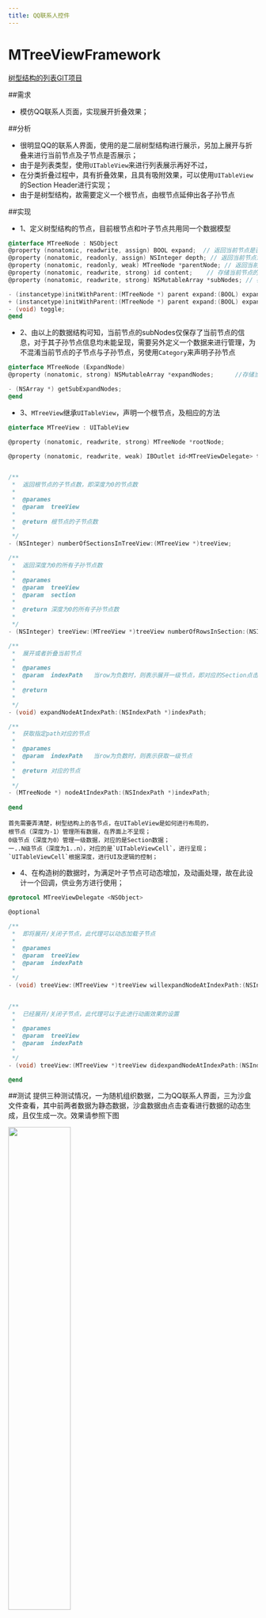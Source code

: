 ```yaml
---
title: QQ联系人控件
---
```

# MTreeViewFramework
[树型结构的列表GIT项目](https://github.com/was0107/treeTableView)

##需求
*  模仿QQ联系人页面，实现展开折叠效果；

##分析
*	很明显QQ的联系人界面，使用的是二层树型结构进行展示，另加上展开与折叠来进行当前节点及子节点是否展示；
*	由于是列表类型，使用`UITableView`来进行列表展示再好不过，
*	在分类折叠过程中，具有折叠效果，且具有吸附效果，可以使用`UITableView`的Section Header进行实现；
*	由于是树型结构，故需要定义一个根节点，由根节点延伸出各子孙节点

##实现
* 1、定义树型结构的节点，目前根节点和叶子节点共用同一个数据模型
```objective-c		
@interface MTreeNode : NSObject
@property (nonatomic, readwrite, assign) BOOL expand;  // 返回当前节点是否已经展开，默认为NO
@property (nonatomic, readonly, assign) NSInteger depth; // 返回当前节点深度,默认为0，根节点为-1
@property (nonatomic, readonly, weak) MTreeNode *parentNode; // 返回当前节点的爷节点
@property (nonatomic, readwrite, strong) id content;    // 存储当前节点的数据模型
@property (nonatomic, readwrite, strong) NSMutableArray *subNodes; // 存储当前节点的子节点集合

- (instancetype)initWithParent:(MTreeNode *) parent expand:(BOOL) expand;
+ (instancetype)initWithParent:(MTreeNode *) parent expand:(BOOL) expand;
- (void) toggle;
@end
```
* 2、由以上的数据结构可知，当前节点的subNodes仅保存了当前节点的信息，对于其子孙节点信息均未能呈现，需要另外定义一个数据来进行管理，为不混淆当前节点的子节点与子孙节点，另使用`Category`来声明子孙节点
```objective-c		
@interface MTreeNode (ExpandNode)
@property (nonatomic, strong) NSMutableArray *expandNodes;      //存储当前节点之下展开的节点

- (NSArray *) getSubExpandNodes;
@end
```

* 3、`MTreeView`继承`UITableView`，声明一个根节点，及相应的方法
```objective-c		
@interface MTreeView : UITableView

@property (nonatomic, readwrite, strong) MTreeNode *rootNode;           //根节点

@property (nonatomic, readwrite, weak) IBOutlet id<MTreeViewDelegate> treeViewDelegate;


/**
 *  返回根节点的子节点数，即深度为0的节点数
 *
 *  @parames
 *  @param  treeView
 *
 *  @return 根节点的子节点数
 *
 */
- (NSInteger) numberOfSectionsInTreeView:(MTreeView *)treeView;

/**
 *  返回深度为0的所有子孙节点数
 *
 *  @parames
 *  @param  treeView
 *  @param  section
 *
 *  @return 深度为0的所有子孙节点数
 *
 */
- (NSInteger) treeView:(MTreeView *)treeView numberOfRowsInSection:(NSInteger)section;

/**
 *  展开或者折叠当前节点
 *
 *  @parames
 *  @param  indexPath   当row为负数时，则表示展开一级节点，即对应的Section点击事件处理
 *
 *  @return
 *
 */
- (void) expandNodeAtIndexPath:(NSIndexPath *)indexPath;

/**
 *  获取指定path对应的节点
 *
 *  @parames
 *  @param  indexPath   当row为负数时，则表示获取一级节点
 *
 *  @return 对应的节点
 *
 */
- (MTreeNode *) nodeAtIndexPath:(NSIndexPath *)indexPath;
	
@end
```
	首先需要弄清楚，树型结构上的各节点，在UITableView是如何进行布局的，
	根节点（深度为-1）管理所有数据，在界面上不呈现；
	0级节点（深度为0）管理一级数据，对应的是Section数据；
	一..N级节点（深度为1..n），对应的是`UITableViewCell`，进行呈现；`UITableViewCell`根据深度，进行UI及逻辑的控制；

* 4、在构造树的数据时，为满足叶子节点可动态增加，及动画处理，故在此设计一个回调，供业务方进行使用；
```objective-c	
@protocol MTreeViewDelegate <NSObject>

@optional

/**
 *  即将展开/关闭子节点，此代理可以动态加载子节点
 *
 *  @parames
 *  @param  treeView
 *  @param  indexPath
 *
 */
- (void) treeView:(MTreeView *)treeView willexpandNodeAtIndexPath:(NSIndexPath *)indexPath;


/**
 *  已经展开/关闭子节点，此代理可以于此进行动画效果的设置
 *
 *  @parames
 *  @param  treeView
 *  @param  indexPath
 *
 */
- (void) treeView:(MTreeView *)treeView didexpandNodeAtIndexPath:(NSIndexPath *)indexPath;

@end
```

##测试
提供三种测试情况，一为随机组织数据，二为QQ联系人界面，三为沙盒文件查看，其中前两者数据为静态数据，沙盒数据由点击查看进行数据的动态生成，且仅生成一次。效果请参照下图

<img src="https://raw.githubusercontent.com/was0107/treeTableView/master/images/qq.gif" width="50%" >
<img src="https://raw.githubusercontent.com/was0107/treeTableView/master/images/file.gif" width="50%">

##使用

*	1、此项目依赖SDK最低版本为7.0；
*	2、在工程中引入MTreeViewFramework.framework即可使用；





